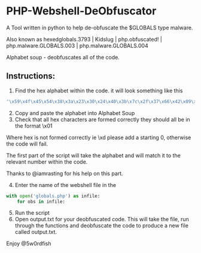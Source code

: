 # PHP-Webshell-DeObfuscator

A Tool written in python to help de-obfuscate the $GLOBALS type malware. 

Also known as hexedglobals.3793 | Kidslug | php.obfuscated! | php.malware.GLOBALS.003 | php.malware.GLOBALS.004

Alphabet soup - deobfuscates all of the code.

## Instructions:

1. Find the hex alphabet within the code. 
it will look something like this 
```python
"\x59\x4f\x45\x54\x38\x3a\x23\x30\x24\x40\x3b\x7c\x2f\x37\x66\x42\x09\x35\x72\x43\x0a\x2a\x2e\x4c\x29\x6f\x2d\x53\x4e\x44\x34\x5b\x41\x4a\x33\x74\x68\x76\x4d\x3e\x60\x36\x26\x6b\x67\x56\x20\x32\x7e\x22\x7a\x61\x70\x28\x58\x6a\x27\x57\x71\x39\x25\x51\x46\x7d\x48\x5f\x5e\x73\x0d\x79\x2c\x62\x75\x5a\x78\x21\x2b\x4b\x63\x6c\x31\x50\x3f\x77\x47\x6e\x69\x3c\x64\x49\x6d\x65\x5d\x52\x3d\x5c\x7b\x55"
```
2. Copy and paste the alphabet into Alphabet Soup
3. Check that all hex characters are formed correctly they should all be in the format \x01

Where hex is not formed correctly ie \xd please add a starting 0, otherwise the code will fail.

The first part of the script will take the alphabet and will match it to the relevant number within the code.

Thanks to @iamrasting for his help on this part.

4. Enter the name of the webshell file in the 

```python
with open('globals.php') as infile:
    for obs in infile:
```
5. Run the script 
6. Open output.txt for your deobfuscated code. 
This will take the file, run through the functions and deobfuscate the code to produce a new file called output.txt. 

Enjoy
@5w0rdfish 
